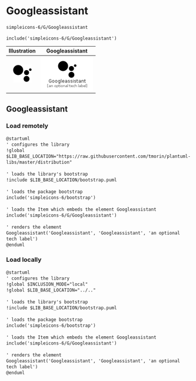 # Googleassistant


```text
simpleicons-6/G/Googleassistant
```

```text
include('simpleicons-6/G/Googleassistant')
```



| Illustration | Googleassistant |
| :---: | :---: |
| ![illustration for Illustration](../../simpleicons-6/G/Googleassistant.png) | ![illustration for Googleassistant](../../simpleicons-6/G/Googleassistant.Local.png) |




## Googleassistant

### Load remotely
```plantuml
@startuml
' configures the library
!global $LIB_BASE_LOCATION="https://raw.githubusercontent.com/tmorin/plantuml-libs/master/distribution"

' loads the library's bootstrap
!include $LIB_BASE_LOCATION/bootstrap.puml

' loads the package bootstrap
include('simpleicons-6/bootstrap')

' loads the Item which embeds the element Googleassistant
include('simpleicons-6/G/Googleassistant')

' renders the element
Googleassistant('Googleassistant', 'Googleassistant', 'an optional tech label')
@enduml
```

### Load locally
```plantuml
@startuml
' configures the library
!global $INCLUSION_MODE="local"
!global $LIB_BASE_LOCATION="../.."

' loads the library's bootstrap
!include $LIB_BASE_LOCATION/bootstrap.puml

' loads the package bootstrap
include('simpleicons-6/bootstrap')

' loads the Item which embeds the element Googleassistant
include('simpleicons-6/G/Googleassistant')

' renders the element
Googleassistant('Googleassistant', 'Googleassistant', 'an optional tech label')
@enduml
```

